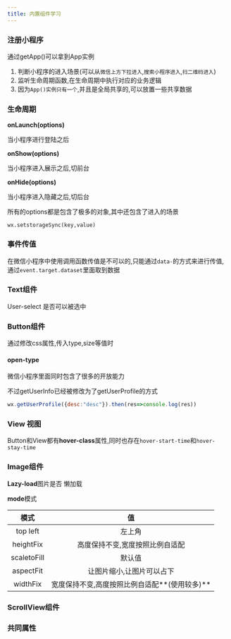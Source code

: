 ```yaml
---
title: 内置组件学习
---
```


### 注册小程序

通过getApp()可以拿到App实例

1. 判断小程序的进入场景(可以从`微信上方下拉进入`,`搜索小程序进入`,`扫二维码进入`)
2. 监听生命周期函数,在生命周期中执行对应的业务逻辑
3. 因为`App()实例只有一个`,并且是全局共享的,可以放置一些共享数据

### 生命周期

**onLaunch(options)**

当小程序进行登陆之后

**onShow(options)**

当小程序进入展示之后,切前台

**onHide(options)**

当小程序进入隐藏之后,切后台

所有的options都是包含了极多的对象,其中还包含了进入的场景

`wx.setstorageSync(key,value)`

### 事件传值

在微信小程序中使用调用函数传值是不可以的,只能通过`data-`的方式来进行传值,通过`event.target.dataset`里面取到数据

### Text组件

User-select 是否可以被选中

### Button组件

通过修改css属性,传入type,size等值时

#### open-type

微信小程序里面同时包含了很多的开放能力

不过getUserInfo已经被修改为了getUserProfile的方式

```js
wx.getUserProfile({desc:"desc"}).then(res=>console.log(res))
```

### View 视图

Button和View都有**hover-class**属性,同时也存在`hover-start-time`和`hover-stay-time`

### Image组件

**Lazy-load**图片是否 懒加载

**mode**模式

|    模式     |                      值                       |
| :---------: | :-------------------------------------------: |
|  top left   |                    左上角                     |
|  heightFix  |        高度保持不变,宽度按照比例自适配        |
| scaletoFill |                    默认值                     |
|  aspectFit  |           让图片缩小,让图片可以占下           |
|  widthFix   | 宽度保持不变,高度按照比例自适配**(使用较多)** |



### ScrollView组件

### 共同属性